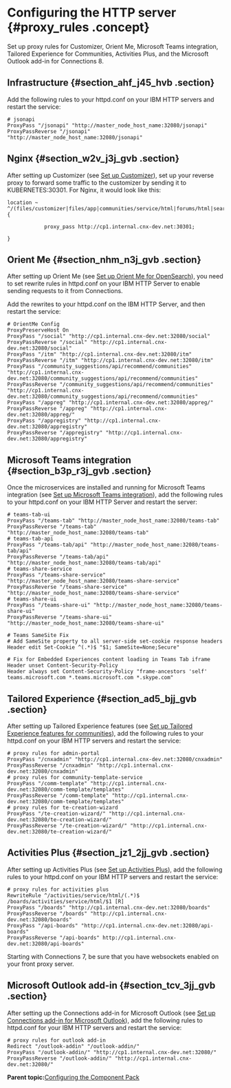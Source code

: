 # Configuring the HTTP server {#proxy_rules .concept}

Set up proxy rules for Customizer, Orient Me, Microsoft Teams integration, Tailored Experience for Communities, Activities Plus, and the Microsoft Outlook add-in for Connections 8.

## Infrastructure {#section_ahf_j45_hvb .section}

Add the following rules to your httpd.conf on your IBM HTTP servers and restart the service:

``` {#codeblock_jzt_5wk_gvb}
# jsonapi
ProxyPass "/jsonapi" "http://master_node_host_name:32080/jsonapi"
ProxyPassReverse "/jsonapi" "http://master_node_host_name:32080/jsonapi"
```

## Nginx {#section_w2v_j3j_gvb .section}

After setting up Customizer \(see [Set up Customizer](cp_install_services_tasks.md#section_n3c_xhj_dvb)\), set up your reverse proxy to forward some traffic to the customizer by sending it to KUBERNETES:30301. For Nginx, it would look like this:

``` {#codeblock_bbd_l3j_gvb}
location ~      ^/(files/customizer|files/app|communities/service/html|forums/html|search/web|homepage/web|social/home|mycontacts|wikis/home|blogs|news|activities/service/html|profiles/html|viewer)  { 

            proxy_pass http://cp1.internal.cnx-dev.net:30301; 

}
```

## Orient Me {#section_nhm_n3j_gvb .section}

After setting up Orient Me \(see [Set up Orient Me for OpenSearch](cp_install_services_tasks.md#orientme_os)\), you need to set rewrite rules in httpd.conf on your IBM HTTP Server to enable sending requests to it from Connections.

Add the rewrites to your httpd.conf on the IBM HTTP Server, and then restart the service:

``` {#codeblock_nvr_p3j_gvb}
# OrientMe Config 
ProxyPreserveHost On 
ProxyPass "/social" "http://cp1.internal.cnx-dev.net:32080/social" 
ProxyPassReverse "/social" "http://cp1.internal.cnx-dev.net:32080/social" 
ProxyPass "/itm" "http://cp1.internal.cnx-dev.net:32080/itm" 
ProxyPassReverse "/itm" "http://cp1.internal.cnx-dev.net:32080/itm" 
ProxyPass "/community_suggestions/api/recommend/communities" "http://cp1.internal.cnx-dev.net:32080/community_suggestions/api/recommend/communities" 
ProxyPassReverse "/community_suggestions/api/recommend/communities" "http://cp1.internal.cnx-dev.net:32080/community_suggestions/api/recommend/communities" 
ProxyPass "/appreg" "http://cp1.internal.cnx-dev.net:32080/appreg/" 
ProxyPassReverse "/appreg" "http://cp1.internal.cnx-dev.net:32080/appreg/" 
ProxyPass "/appregistry" "http://cp1.internal.cnx-dev.net:32080/appregistry" 
ProxyPassReverse "/appregistry" "http://cp1.internal.cnx-dev.net:32080/appregistry"
```

## Microsoft Teams integration {#section_b3p_r3j_gvb .section}

Once the microservices are installed and running for Microsoft Teams integration \(see [Set up Microsoft Teams integration](cp_install_services_tasks.md#teams_integ)\), add the following rules to your httpd.conf on your IBM HTTP Server and restart the server:

``` {#codeblock_ugh_53j_gvb}
# teams-tab-ui
ProxyPass "/teams-tab" "http://master_node_host_name:32080/teams-tab" 
ProxyPassReverse "/teams-tab" "http://master_node_host_name:32080/teams-tab"    
# teams-tab-api 
ProxyPass "/teams-tab/api" "http://master_node_host_name:32080/teams-tab/api" 
ProxyPassReverse "/teams-tab/api" "http://master_node_host_name:32080/teams-tab/api"
# teams-share-service 
ProxyPass "/teams-share-service" "http://master_node_host_name:32080/teams-share-service" 
ProxyPassReverse "/teams-share-service" "http://master_node_host_name:32080/teams-share-service"
# teams-share-ui 
ProxyPass "/teams-share-ui" "http://master_node_host_name:32080/teams-share-ui" 
ProxyPassReverse "/teams-share-ui" "http://master_node_host_name:32080/teams-share-ui"
```

``` {#codeblock_ufb_v3j_gvb}
# Teams SameSite Fix
# Add SameSite property to all server-side set-cookie response headers
Header edit Set-Cookie ^(.*)$ "$1; SameSite=None;Secure"
```

``` {#codeblock_bd4_v3j_gvb}
# Fix for Embedded Experiences content loading in Teams Tab iframe
Header unset Content-Security-Policy
Header always set Content-Security-Policy "frame-ancestors 'self' teams.microsoft.com *.teams.microsoft.com *.skype.com"
```

## Tailored Experience {#section_ad5_bjj_gvb .section}

After setting up Tailored Experience features \(see [Set up Tailored Experience features for communities](cp_install_services_tasks.md#comm_tailored)\), add the following rules to your httpd.conf on your IBM HTTP servers and restart the service:

``` {#codeblock_ohb_djj_gvb}
# proxy rules for admin-portal
ProxyPass "/cnxadmin" "http://cp1.internal.cnx-dev.net:32080/cnxadmin"  
ProxyPassReverse "/cnxadmin" "http://cp1.internal.cnx-dev.net:32080/cnxadmin"
# proxy rules for community-template-service
ProxyPass "/comm-template" "http://cp1.internal.cnx-dev.net:32080/comm-template/templates" 
ProxyPassReverse "/comm-template" "http://cp1.internal.cnx-dev.net:32080/comm-template/templates"
# proxy rules for te-creation-wizard
ProxyPass "/te-creation-wizard/" "http://cp1.internal.cnx-dev.net:32080/te-creation-wizard/" 
ProxyPassReverse "/te-creation-wizard/" "http://cp1.internal.cnx-dev.net:32080/te-creation-wizard/"
```

## Activities Plus {#section_jz1_2jj_gvb .section}

After setting up Activities Plus \(see [Set up Activities Plus](cp_install_services_tasks.md#activities_plus)\), add the following rules to your httpd.conf on your IBM HTTP servers and restart the service:

``` {#codeblock_q4b_fjj_gvb}
# proxy rules for activities plus 
RewriteRule ^/activities/service/html/(.*)$ /boards/activities/service/html/$1 [R] 
ProxyPass "/boards" "http://cp1.internal.cnx-dev.net:32080/boards" 
ProxyPassReverse "/boards" "http://cp1.internal.cnx-dev.net:32080/boards" 
ProxyPass "/api-boards" "http://cp1.internal.cnx-dev.net:32080/api-boards" 
ProxyPassReverse "/api-boards" http://cp1.internal.cnx-dev.net:32080/api-boards"
```

Starting with Connections 7, be sure that you have websockets enabled on your front proxy server.

## Microsoft Outlook add-in {#section_tcv_3jj_gvb .section}

After setting up the Connections add-in for Microsoft Outlook \(see [Set up Connections add-in for Microsoft Outlook](cp_install_services_tasks.md#ms_outlook_addin)\), add the following rules to httpd.conf for your IBM HTTP servers and restart the service:

``` {#codeblock_ryx_jjj_gvb}
# proxy rules for outlook add-in
Redirect "/outlook-addin" "/outlook-addin/" 
ProxyPass "/outlook-addin/" "http://cp1.internal.cnx-dev.net:32080/" 
ProxyPassReverse "/outlook-addin/" "http://cp1.internal.cnx-dev.net:32080/"
```

**Parent topic:**[Configuring the Component Pack](../install/cp_config_intro.md)

